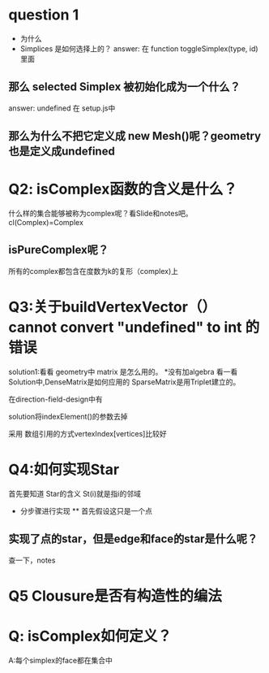 # question 1
* 为什么
* Simplices 是如何选择上的？
answer: 在 function toggleSimplex(type, id)里面
## 那么 selected Simplex 被初始化成为一个什么？
answer: undefined 在 setup.js中
## 那么为什么不把它定义成 new Mesh()呢？geometry 也是定义成undefined


# Q2: isComplex函数的含义是什么？
什么样的集合能够被称为complex呢？看Slide和notes吧。cl(Complex)=Complex
## isPureComplex呢？
所有的complex都包含在度数为k的复形（complex)上

# Q3:关于buildVertexVector（）cannot convert "undefined" to int 的错误
solution1:看看 geometry中 matrix 是怎么用的。
*没有加algebra
看一看Solution中,DenseMatrix是如何应用的
SparseMatrix是用Triplet建立的。

在direction-field-design中有

solution将indexElement()的参数去掉

采用 数组引用的方式vertexIndex[vertices]比较好
# Q4:如何实现Star
首先要知道 Star的含义 St(i)就是指i的邻域
* 分步骤进行实现
** 首先假设这只是一个点

## 实现了点的star，但是edge和face的star是什么呢？
查一下，notes
# Q5 Clousure是否有构造性的编法

# Q: isComplex如何定义？
A:每个simplex的face都在集合中
